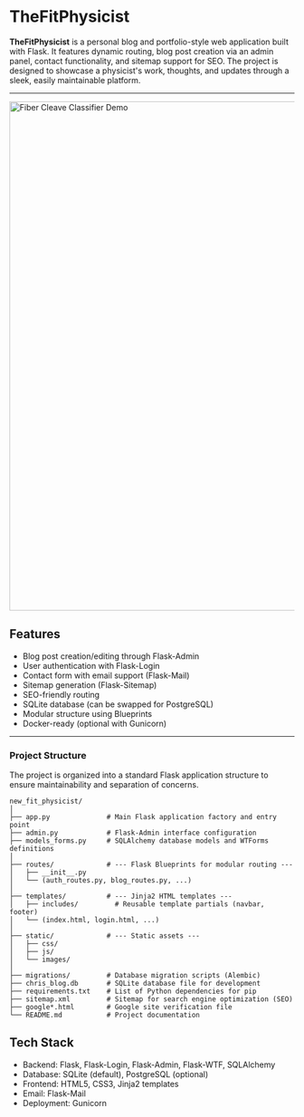 # TheFitPhysicist

**TheFitPhysicist** is a personal blog and portfolio-style web application built with Flask. It features dynamic routing, blog post creation via an admin panel, contact functionality, and sitemap support for SEO. The project is designed to showcase a physicist's work, thoughts, and updates through a sleek, easily maintainable platform.

---
<a href="https://github.com/c-lombardi23/thefitphysicist.onrender.com">
  <img align="center" width="900" src="URL_TO_YOUR_NEW.gif" alt="Fiber Cleave Classifier Demo">
</a>

## Features

-  Blog post creation/editing through Flask-Admin
-  User authentication with Flask-Login
-  Contact form with email support (Flask-Mail)
-  Sitemap generation (Flask-Sitemap)
-  SEO-friendly routing
-  SQLite database (can be swapped for PostgreSQL)
-  Modular structure using Blueprints
-  Docker-ready (optional with Gunicorn)

---

###  Project Structure

The project is organized into a standard Flask application structure to ensure maintainability and separation of concerns.

```
new_fit_physicist/
│
├── app.py              # Main Flask application factory and entry point
├── admin.py            # Flask-Admin interface configuration
├── models_forms.py     # SQLAlchemy database models and WTForms definitions
│
├── routes/             # --- Flask Blueprints for modular routing ---
│   ├── __init__.py
│   └── (auth_routes.py, blog_routes.py, ...)
│
├── templates/          # --- Jinja2 HTML templates ---
│   ├── includes/         # Reusable template partials (navbar, footer)
│   └── (index.html, login.html, ...)
│
├── static/             # --- Static assets ---
│   ├── css/
│   ├── js/
│   └── images/
│
├── migrations/         # Database migration scripts (Alembic)
├── chris_blog.db       # SQLite database file for development
├── requirements.txt    # List of Python dependencies for pip
├── sitemap.xml         # Sitemap for search engine optimization (SEO)
├── google*.html        # Google site verification file
└── README.md           # Project documentation
```

## Tech Stack
- Backend: Flask, Flask-Login, Flask-Admin, Flask-WTF, SQLAlchemy
- Database: SQLite (default), PostgreSQL (optional)
- Frontend: HTML5, CSS3, Jinja2 templates
- Email: Flask-Mail
- Deployment: Gunicorn

